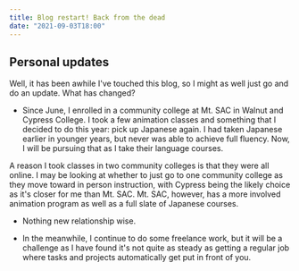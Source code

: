 ```yaml
---
title: Blog restart! Back from the dead
date: "2021-09-03T18:00"
---
```


## Personal updates

Well, it has been awhile I've touched this blog, so I might as well just go and do an update. What has changed?

- Since June, I enrolled in a community college at Mt. SAC in Walnut and Cypress College. I took a few animation classes and something that I decided to do this year: pick up Japanese again. I had taken Japanese earlier in younger years, but never was able to achieve full fluency. Now, I will be pursuing that as I take their language courses.

A reason I took classes in two community colleges is that they were all online. I may be looking at whether to just go to one community college as they move toward in person instruction, with Cypress being the likely choice as it's closer for me than Mt. SAC. Mt. SAC, however, has a more involved animation program as well as a full slate of Japanese courses.

- Nothing new relationship wise. 

- In the meanwhile, I continue to do some freelance work, but it will be a challenge as I have found it's not quite as steady as getting a regular job where tasks and projects automatically get put in front of you.


